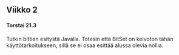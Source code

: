 ## Viikko 2

#### Torstai 21.3
Tutkin bittien esitystä Javalla. Totesin että BitSet on kelvoton tähän käyttötarkoitukseen, sillä se ei osaa esittää alussa olevia nollia.
